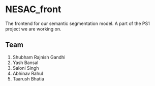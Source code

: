 # NESAC_front
The frontend for our semantic segmentation model. 
A part of the PS1 project we are working on.

## Team
1. Shubham Rajnish Gandhi
2. Yash Bansal
3. Saloni Singh
4. Abhinav Rahul
5. Taarush Bhatia
